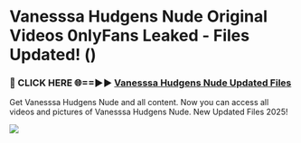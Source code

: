 # Vanesssa Hudgens Nude Original Videos 0nlyFans Leaked - Files Updated! ()

<h3>🔴 CLICK HERE 🌐==►► <a href="https://tinyurl.com/2p9ay9w9" rel="nofollow">Vanesssa Hudgens Nude Updated Files</a></h3>

Get Vanesssa Hudgens Nude and all content. Now you can access all videos and pictures of Vanesssa Hudgens Nude. New Updated Files 2025!

[![](https://i.imgur.com/KQgVmj3.gif)](https://tinyurl.com/2p9ay9w9)
